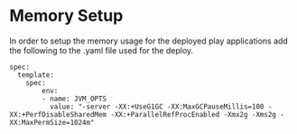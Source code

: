 # Memory Setup

In order to setup the memory usage for the deployed play applications add the following to the .yaml file used for the deploy.

```
spec:
  template:
    spec:
        env:
        - name: JVM_OPTS
          value: "-server -XX:+UseG1GC -XX:MaxGCPauseMillis=100 -XX:+PerfDisableSharedMem -XX:+ParallelRefProcEnabled -Xmx2g -Xms2g -XX:MaxPermSize=1024m"
```
